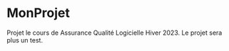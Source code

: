 # MonProjet
Projet le cours de Assurance Qualité Logicielle Hiver 2023.
Le projet sera plus un test.
